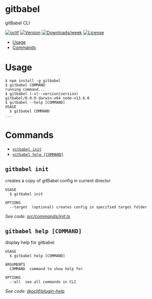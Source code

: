 gitbabel
========

gitBabel CLI

[![oclif](https://img.shields.io/badge/cli-oclif-brightgreen.svg)](https://oclif.io)
[![Version](https://img.shields.io/npm/v/gitbabel.svg)](https://npmjs.org/package/gitbabel)
[![Downloads/week](https://img.shields.io/npm/dw/gitbabel.svg)](https://npmjs.org/package/gitbabel)
[![License](https://img.shields.io/npm/l/gitbabel.svg)](https://github.com/gitbabel/cli/blob/master/package.json)

<!-- toc -->
* [Usage](#usage)
* [Commands](#commands)
<!-- tocstop -->
# Usage
<!-- usage -->
```sh-session
$ npm install -g gitbabel
$ gitbabel COMMAND
running command...
$ gitbabel (-v|--version|version)
gitbabel/0.0.0 darwin-x64 node-v13.6.0
$ gitbabel --help [COMMAND]
USAGE
  $ gitbabel COMMAND
...
```
<!-- usagestop -->
# Commands
<!-- commands -->
* [`gitbabel init`](#gitbabel-init)
* [`gitbabel help [COMMAND]`](#gitbabel-help-command)

## `gitbabel init`

creates a copy of gitBabel config in current director

```
USAGE
  $ gitbabel init

OPTIONS
  --target  (optional) creates config in specified target folder
```

_See code: [src/commands/init.ts](https://github.com/gitbabel/cli/blob/v0.0.0/src/commands/init.ts)_

## `gitbabel help [COMMAND]`

display help for gitbabel

```
USAGE
  $ gitbabel help [COMMAND]

ARGUMENTS
  COMMAND  command to show help for

OPTIONS
  --all  see all commands in CLI
```

_See code: [@oclif/plugin-help](https://github.com/oclif/plugin-help/blob/v2.2.3/src/commands/help.ts)_
<!-- commandsstop -->
